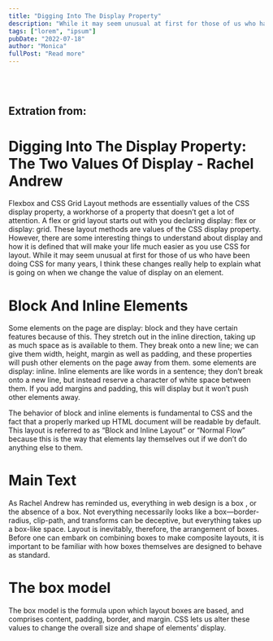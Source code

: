 ```yaml
---
title: "Digging Into The Display Property"
description: "While it may seem unusual at first for those of us who have been doing CSS for many years, I think these changes really help to explain what is going on when we change the value of display on an element"
tags: ["lorem", "ipsum"]
pubDate: "2022-07-18"
author: "Monica"
fullPost: "Read more"
---
```



<br></br>

## Extration from:
# Digging Into The Display Property: The Two Values Of Display - Rachel Andrew

Flexbox and CSS Grid Layout methods are essentially values of the CSS display property, a workhorse of a property that doesn’t get a lot of attention.
A flex or grid layout starts out with you declaring display: flex or display: grid. These layout methods are values of the CSS display property. However, there are some interesting things to understand about display and how it is defined that will make your life much easier as you use CSS for layout. While it may seem unusual at first for those of us who have been doing CSS for many years, I think these changes really help to explain what is going on when we change the value of display on an element.

# Block And Inline Elements

Some elements on the page are display: block and they have certain features because of this. They stretch out in the inline direction, taking up as much space as is available to them. They break onto a new line; we can give them width, height, margin as well as padding, and these properties will push other elements on the page away from them. some elements are display: inline. Inline elements are like words in a sentence; they don’t break onto a new line, but instead reserve a character of white space between them. If you add margins and padding, this will display but it won’t push other elements away. 

The behavior of block and inline elements is fundamental to CSS and the fact that a properly marked up HTML document will be readable by default. This layout is referred to as “Block and Inline Layout” or “Normal Flow” because this is the way that elements lay themselves out if we don’t do anything else to them.


# Main Text
As Rachel Andrew has reminded us, everything in web design is a box , or the absence of a box. Not everything necessarily looks like a box—border-radius, clip-path, and transforms can be deceptive, but everything takes up a box-like space. Layout is inevitably, therefore, the arrangement of boxes.
Before one can embark on combining boxes to make composite layouts, it is important to be familiar with how boxes themselves are designed to behave as standard.

# The box model
The box model is the formula upon which layout boxes are based, and comprises content, padding, border, and margin. CSS lets us alter these values to change the overall size and shape of elements’ display.
